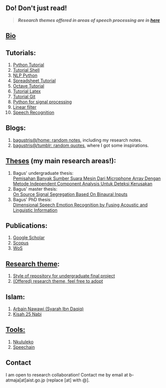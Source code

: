## **Do! Don't just read!**

> ***Research themes offered in areas of speech processing are in [here](https://bagustris.github.io/researchtheme)***

## [Bio](bio)

## Tutorials:
1. [Python Tutorial](http://bagustris.github.io/python-tutorial)
2. [Tutorial Shell](http://bagustris.github.io/tutorial-shell)
3. [NLP Python](http://bagustris.github.io/nlp-python)
4. [Spreadsheet Tutorial](http://bagustris.github.io/spreadsheet-tutorial)
5. [Octave Tutorial](http://bagustris.github.io/octave-tutorial)
6. [Tutorial Latex](https://github.com/bagustris/tutorial-latex)
7. [Tutorial Git](https://bagustris.github.io/tutorial-git)
8. [Python for signal processing](https://github.com/bagustris/python-for-signal-processing)
9. [Linear filter](https://github.com/bagustris/linear-filter)
1. [Speech Recognition](https://bagustris.github.io/speech-recognition-course)

## Blogs:
1. [bagustris@/home: random notes](http://bagustris.blogspot.com), including my research notes.
2. [bagustris@/tumblr: random quotes](https://bagustris.tumblr.com), where I got some inspirations.

## [Theses](https://bagustris.github.io/thesis) (my main research areas!):
1. Bagus' undergraduate thesis:  
[Pemisahan Banyak Sumber Suara Mesin Dari Microphone Array Dengan Metode Independent Component Analysis Untuk Deteksi Kerusakan](https://www.dropbox.com/s/qvifo67qzju99de/TAbagus.pdf?dl=0)
2. Bagus' master thesis:  
[On Source Signal Segregation Based On Binaural Inputs](https://www.dropbox.com/s/5wjsrrhxjw5oby3/bta_tesis_en_v16.pdf?dl=0)
3. Bagus' PhD thesis:  
[Dimensional Speech Emotion Recognition by Fusing Acoustic
   and Linguistic
   Information](https://dspace.jaist.ac.jp/dspace/bitstream/10119/17472/2/paper.pdf)
   
## Publications:
1. [Google
   Scholar](https://scholar.google.com/citations?user=xuiLAewAAAAJ&hl=en)
2. [Scopus](https://www.scopus.com/authid/detail.uri?authorId=36004642300)
3. [WoS](https://www.webofscience.com/wos/author/record/AAI-5222-2020)

## [Research theme](https://bagustris.github.io/researchtheme): 
1. [Style of repository for undergraduate final project](./repo_TA_style)
2. [(Offered) research theme, feel free to adopt](https://bagustris.github.io/researchtheme)

## Islam:  
1. [Arbain Nawawi (Syarah Ibn Daqiq)](https://bagustris.github.io/arbain-nawawi)
2. [Kisah 25 Nabi](https://bagustris.github.io/kisah-nabi)

## [Tools:](tools)
1. [Nkululeko](https://nkululeko.readthedocs.io)
2. [Speechain](https://bagustris.github.io/speechain)

## Contact
I am open to research collaboration! Contact me by email at b-atmaja[at]aist.go.jp (replace [at] with @].
